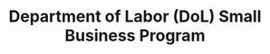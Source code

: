 ---
highlight: "false" 
title: "Department of Labor (DoL) Small Business Program "
description: "The Office of Small and Disadvantaged Business Utilization (OSDBU) administers the U.S. Department of Labor's responsibility to ensure procurement opportunities for small businesses, small, disadvantaged businesses, women-owned small businesses, HUBZone businesses, and businesses owned by service-disabled veterans. "
url-link: "https://www.dol.gov/agencies/oasam/centers-offices/office-of-the-senior-procurement-executive/office-of-small-and-disadvantaged-business-utilization"
type: "HTML"
gov-only: "false"
is-external: "true"
publication-date: "January 01, 2023"
reading-time: "5"
resource-type: "information-slick"
filter: "small-business"
audience: "industry-all-businesses"
branded-offerings: "small-business-support"
---